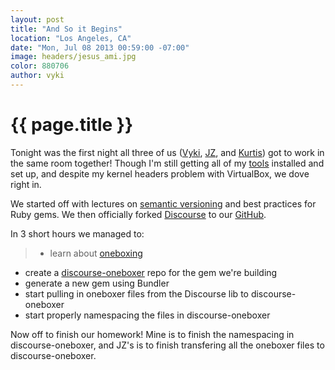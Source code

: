 ```yaml
---
layout: post
title: "And So it Begins"
location: "Los Angeles, CA"
date: "Mon, Jul 08 2013 00:59:00 -07:00"
image: headers/jesus_ami.jpg
color: 880706
author: vyki
---
```


{{ page.title }}
================
Tonight was the first night all three of us ([Vyki](http://twitter.com/toastergrrl), [JZ](http://twitter.com/jzeta), and [Kurtis](https://twitter.com/krainboltgreene)) got to work in the same room together!  Though I'm still getting all of my [tools](http://railsgirlssummerofcode.org/tools/) installed and set up, and despite my kernel headers problem with VirtualBox, we dove right in.

We started off with lectures on [semantic versioning](http://en.wikipedia.org/wiki/Software_versioning#Semantic_versioning) and best practices for Ruby gems. We then officially forked [Discourse](https://github.com/discourse/discourse) to our [GitHub](https://github.com/dysania). 

In 3 short hours we managed to:
>+ learn about [oneboxing](http://meta.discourse.org/t/what-is-a-onebox/4546)
+ create a [discourse-oneboxer](https://github.com/dysania/discourse-oneboxer) repo for the gem we're building
+ generate a new gem using Bundler
+ start pulling in oneboxer files from the Discourse lib to discourse-oneboxer
+ start properly namespacing the files in discourse-oneboxer

Now off to finish our homework! Mine is to finish the namespacing in discourse-oneboxer, and JZ's is to finish transfering all the oneboxer files to discourse-oneboxer.






